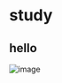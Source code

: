 # study
## hello

![image](https://user-images.githubusercontent.com/48196352/76691546-3728d200-668f-11ea-9707-9c88c60f2b13.png)
